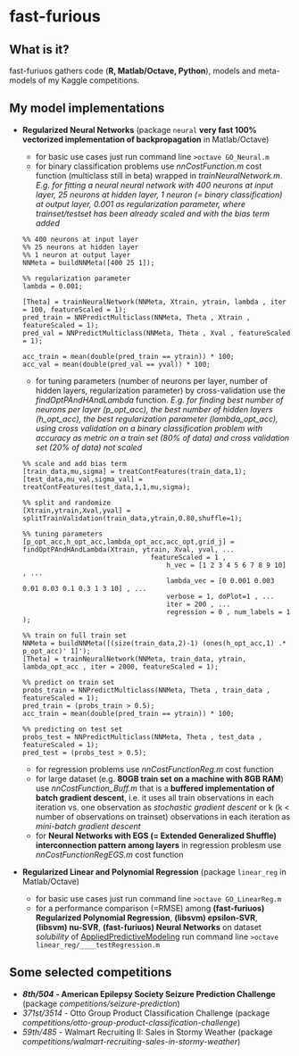 # fast-furious


## What is it?
  fast-furiuos gathers code (**R, Matlab/Octave, Python**), models and meta-models of my Kaggle competitions.
  
## My model implementations 
  * **Regularized Neural Networks** (package ```neural``` **very fast 100% vectorized implementation of backpropagation** in Matlab/Octave)
    + for basic use cases just run command line ```>octave GO_Neural.m```
    + for binary classification problems use _nnCostFunction.m_ cost function (multiclass still in beta) wrapped in _trainNeuralNetwork.m_. *E.g. for fitting a neural neural network with 400 neurons at input layer, 25 neurons at hidden layer, 1 neuron (= binary classification) at output layer, 0.001 as regularization parameter, where trainset/testset has been already scaled and with the bias term added* 
    ```
    %% 400 neurons at input layer
    %% 25 neurons at hidden layer
    %% 1 neuron at output layer  
    NNMeta = buildNNMeta([400 25 1]); 
    
    %% regularization parameter 
    lambda = 0.001; 
    
    [Theta] = trainNeuralNetwork(NNMeta, Xtrain, ytrain, lambda , iter = 100, featureScaled = 1); 
    pred_train = NNPredictMulticlass(NNMeta, Theta , Xtrain , featureScaled = 1);
    pred_val = NNPredictMulticlass(NNMeta, Theta , Xval , featureScaled = 1);
    
    acc_train = mean(double(pred_train == ytrain)) * 100;
    acc_val = mean(double(pred_val == yval)) * 100;
    ```
    + for tuning parameters (number of neurons per layer, number of hidden layers, regularization parameter) by cross-validation use the _findOptPAndHAndLambda_ function. *E.g. for finding best number of neurons per layer (p_opt_acc), the best number of hidden layers (h_opt_acc), the best regularization parameter (lambda_opt_acc), using cross validation on a binary classification problem with accuracy as metric on a train set (80% of data) and cross validation set (20% of data) not scaled* 
    ```
    %% scale and add bias term 
    [train_data,mu,sigma] = treatContFeatures(train_data,1);
    [test_data,mu_val,sigma_val] = treatContFeatures(test_data,1,1,mu,sigma);
    
    %% split and randomize 
    [Xtrain,ytrain,Xval,yval] = splitTrainValidation(train_data,ytrain,0.80,shuffle=1);

    %% tuning parameters 
    [p_opt_acc,h_opt_acc,lambda_opt_acc,acc_opt,grid_j] = findOptPAndHAndLambda(Xtrain, ytrain, Xval, yval, ...
  								    featureScaled = 1 , 
									    h_vec = [1 2 3 4 5 6 7 8 9 10] , ...
									    lambda_vec = [0 0.001 0.003 0.01 0.03 0.1 0.3 1 3 10] , ...
									    verbose = 1, doPlot=1 , ...
									    iter = 200 , ...
									    regression = 0 , num_labels = 1 );
                      
    %% train on full train set 
    NNMeta = buildNNMeta([(size(train_data,2)-1) (ones(h_opt_acc,1) .* p_opt_acc)' 1]');
    [Theta] = trainNeuralNetwork(NNMeta, train_data, ytrain, lambda_opt_acc , iter = 2000, featureScaled = 1);
  
    %% predict on train set 
    probs_train = NNPredictMulticlass(NNMeta, Theta , train_data , featureScaled = 1);
    pred_train = (probs_train > 0.5);
    acc_train = mean(double(pred_train == ytrain)) * 100;

    %% predicting on test set 
    probs_test = NNPredictMulticlass(NNMeta, Theta , test_data , featureScaled = 1); 
    pred_test = (probs_test > 0.5);
    ```
    + for regression problems use _nnCostFunctionReg.m_ cost function 
    + for large dataset (e.g. **80GB train set on a machine with 8GB RAM**) use _nnCostFunction_Buff.m_ that is a **buffered implementation of batch gradient descent**, i.e. it uses all train observations in each iteration vs. one observation as _stochastic gradient descent_ or k (k < number of observations on trainset) observations in each iteration as _mini-batch gradient descent_    
    + for **Neural Networks with EGS (= Extended Generalized Shuffle) interconnection pattern among layers** in regression problesm use _nnCostFunctionRegEGS.m_ cost function 
    
  * **Regularized Linear and Polynomial Regression** (package ```linear_reg``` in Matlab/Octave)
    + for basic use cases just run command line ```>octave GO_LinearReg.m```
    + for a performance comparison (=RMSE) among **(fast-furiuos) Regularized Polynomial Regression**, **(libsvm) epsilon-SVR**, **(libsvm) nu-SVR**, **(fast-furiuos) Neural Networks** on dataset *solubility* of [AppliedPredictiveModeling](http://appliedpredictivemodeling.com/) run command line ```>octave linear_reg/____testRegression.m```
  
## Some selected competitions  
  * **_8th/504_ - American Epilepsy Society Seizure Prediction Challenge** (package _competitions/seizure-prediction_)
  * _371st/3514_ - Otto Group Product Classification Challenge (package _competitions/otto-group-product-classification-challenge_)
  * _59th/485_ - Walmart Recruiting II: Sales in Stormy Weather (package _competitions/walmart-recruiting-sales-in-stormy-weather_)
